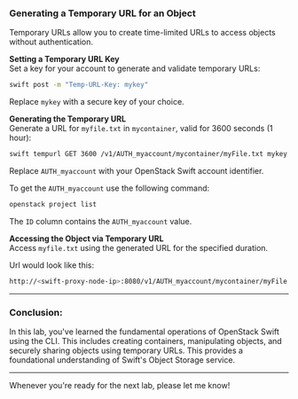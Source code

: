 ### Generating a Temporary URL for an Object

Temporary URLs allow you to create time-limited URLs to access objects without authentication.

**Setting a Temporary URL Key**  
Set a key for your account to generate and validate temporary URLs:

```bash
swift post -m "Temp-URL-Key: mykey"
```

Replace `mykey` with a secure key of your choice.

**Generating the Temporary URL**  
Generate a URL for `myfile.txt` in `mycontainer`, valid for 3600 seconds (1 hour):

```bash
swift tempurl GET 3600 /v1/AUTH_myaccount/mycontainer/myFile.txt mykey
```

Replace `AUTH_myaccount` with your OpenStack Swift account identifier.

To get the `AUTH_myaccount` use the following command:

```bash
openstack project list
```

The `ID` column contains the `AUTH_myaccount` value.

**Accessing the Object via Temporary URL**  
Access `myfile.txt` using the generated URL for the specified duration.

Url would look like this:

```bash
http://<swift-proxy-node-ip>:8080/v1/AUTH_myaccount/mycontainer/myFile.txt?temp_url_sig=0f2b3c4d5e6f7g8h9i0j&temp_url_expires=1234567890
```

---

### Conclusion:

In this lab, you've learned the fundamental operations of OpenStack Swift using the CLI. This includes creating containers, manipulating objects, and securely sharing objects using temporary URLs. This provides a foundational understanding of Swift's Object Storage service.

---

Whenever you're ready for the next lab, please let me know!